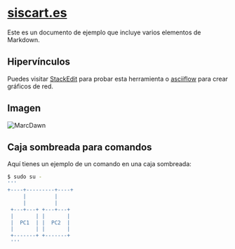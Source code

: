 ﻿


# [siscart.es](http://siscart.es/)  
  
Este es un documento de ejemplo que incluye varios elementos de Markdown.  
  
## Hipervínculos  
Puedes visitar [StackEdit]([https://stackedit.io](https://stackedit.io/)) para probar esta herramienta o [asciiflow]([http://asciiflow.com/](http://asciiflow.com/)) para crear gráficos de red.  
  
## Imagen  
  

![MarcDawn](https://1.bp.blogspot.com/-DrXf3EgMOZg/XX0PyQlCkjI/AAAAAAAAA0M/A4S84qBgNI43SosslXzgYzgPAy2nJCsAwCLcBGAsYHQ/w1200-h630-p-k-no-nu/1200px-Markdown-mark.svg.png)  
  
## Caja sombreada para comandos  
Aquí tienes un ejemplo de un comando en una caja sombreada:  
```bash  
$ sudo su -  
'''
+----+---------+----+
     |         |
     |         |
 +---+---+ +---+---+
 |       | |       |
 |  PC1  | |  PC2  |
 |       | |       |
 +-------+ +-------+
 '''
